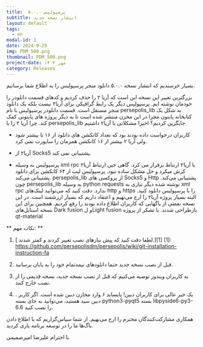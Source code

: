 ```yaml
---
title:  پرسپولیس ۵.۰.۰
subtitle: انتشار نسخه جدید
layout: default
tags:
  - en
modal-id: 1
date: 2024-9-29
img: PDM_500.png
thumbnail: PDM_500.png
project-date: مهر ۱۴۰۳
category: Releases
---
```


بسیار خرسندیم که انتشار نسخه ۵.۰.۰ دانلود منجر پرسپولیس را به اطلاع شما برسانیم.


بزرگترین تغییر این نسخه این است که آریا ۲ را حذف کردیم و کدهای قسمت دانلودر را خودمان نوشته ایم. پرسپولیس دیگر یک رابط گرافیکی برای آریا۲ نیست بلکه یک دانلود منجر مستقل است. قسمت دانلودر پرسپولیس با نام persepolis_lib به شکل یک کتابخانه پایتون مجزا در این مخزن منتشر شده است تا به دیگر پروژه های پایتونی کمک کند.
چرا آریا ۲ را با persepolis_lib جایگزین کردیم؟ اخیرا مشکلاتی با آریا۲ داشتیم

  - کاربران درخواست داده بودند بود که تعداد کانکشن های دانلود از ۱۶ تا بیشتر شود ولی آریا ۲ بیشتر از ۱۶ کانکشن همزمان را ساپورت نمی کرد.

  - آریا۲ از Socks5 پشتیبانی نمی کند.

  - پرسپولیس به وسیله xml rpc با آریا۲ ارتباط برقرار می کرد. گاهی حین ارتباط آریا۲ کرش میکرد و حل مشکل ساده نبود.
  پرسپولیس لیب از ۶۴ کانکشن برای دانلود پشتیبانی می‌کند. persepolis_lib از پروکسی های Socks5 و Http پشتیبانی می‌کند. چون persepolis_lib به وسیله python requests نوشته شده دیگر نیازی به xml rpc ندارد. دقت کنید که می‌توانید لینک‌های http و https را با پرسپولیس دانلود کنید.
البته بسیار پروژه آریا۲ را ارج می‌نهیم و اعتقاد داریم که بسیار ارزشمند است.
در این نسخه بعضی از باگهایی که کاربران اطلاع داده بودند را رفع کردیم. همچنین برای این نسخه استایل‌های Dark fusion و لLight fusion بازطراحی شدند. با تشکر از پروژه qt-material

** نکات مهم: **

 1. [ لطفا دقت کنید که پیش نیازهای نصب تغییر کردند و کمتر شدند.][1]
 [1]: https://github.com/persepolisdm/persepolis/wiki/git-installation-instruction-fa

 2. قبل از نصب نسخه جدید حتما دانلودهای نیمه‌تمام خود را به پایان برسانید.

 3. به کاربران ویندوز توصیه می‌کنیم که قبل از نصب نسخه جدید، نسخه قدیمی را از نصب خارج کنند.

 4. . یک خبر عالی برای کاربران دبین! پایساید ۶ وارد مخازن دبین شده است. اگر کاربر دبین سید هستید، می‌توانید به جای بسته python3-pyqt5 بسته libpyside6-py3-6.6 را نصب کنید.

 همکاری مشارکت‌کنندگان محترم را ارج می‌نهیم. از شما سپاس‌گزاریم که با اطلاع دادن باگ‌ها ما را در توسعه برنامه یاری کردید.

با احترام
علیرضا امیرصمیمی